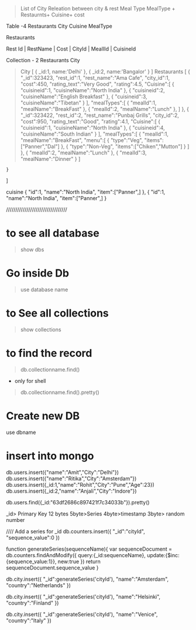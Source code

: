 > List of City
> Releation between city & rest
> Meal Type
> MealType + Restaurnts+ Cuisine+ cost

Table -4
Restaurants
City
Cuisine
MealType


Restaurants

Rest Id | RestName | Cost | CityId | MealIId | CuisineId 

Collection - 2
Restaurants
City
> City
[
    {
       _id:1,
       name:'Delhi' 
    },
     {
       _id:2,
       name:'Bangalor' 
    }
]
> Restaurants
[
    {
        "_id":323423,
        "rest_id":1,
        "rest_name":"Ama Cafe",
        "city_id":1,
        "cost":450,
        "rating_text":"Very Good",
        "rating":4.5,
        "Cuisine":[
            {
                "cuisineid":1,
                "cuisineName":"North India"
            },
            {
                "cuisineid":2,
                "cuisineName":"English Breakfast"
            },
            {
                "cuisineid":3,
                "cuisineName":"Tibetan"
            }
        ],
        "mealTypes":[
           {
                "mealId":1,
                "mealName":"BreakFast"
            },
            {
                "mealId":2,
                "mealName":"Lunch"
            },
        ]
    },
    {
        "_id":323422,
        "rest_id":2,
        "rest_name":"Punbaj Grills",
        "city_id":2,
        "cost":950,
        "rating_text":"Good",
        "rating":4.1,
        "Cuisine":[
            {
                "cuisineid":1,
                "cuisineName":"North India"
            },
            {
                "cuisineid":4,
                "cuisineName":"South Indian"
            }
        ],
        "mealTypes":[
           {
                "mealId":1,
                "mealName":"BreakFast",
                "menu":[
                    {
                        "type":"Veg",
                        "items":["Panner","Dal"]
                    },
                     {
                        "type":"Non-Veg",
                        "items":["Chiken","Mutton"]
                    }
                ]
            },
            {
                "mealId":2,
                "mealName":"Lunch"
            },
            {
                "mealId":3,
                "mealName":"Dinner"
            }
        ]

    }
]



cuisine
{
    "id":1,
    "name":"North India",
    "item":["Panner",]
},
{
    "id":1,
    "name":"North India",
    "item":["Panner",]
}


/////////////////////////////////
# to see all database
> show dbs

# Go inside Db
> use database name

# to See all collections
> show collections

# to find the record
> db.collectionname.find()
* only for shell
> db.collectionname.find().pretty()

# Create new DB
use dbname

# insert into mongo
db.users.insert({"name":"Amit","City":"Delhi"})
db.users.insert({"name":"Ritika","City":"Amsterdam"})
db.users.insert({_id:1,"name":"Rohit","City":"Pune","Age":23})
db.users.insert({_id:2,"name":"Anjali","City":"Indore"})


db.users.find({_id:"63df2686c897421f7c34033b"}).pretty()


_id> Primary Key
12 bytes
5byte>Series
4byte>timestamp
3byte> random number


//// Add a series for _id
db.counters.insert({
    "_id":"cityId",
    "sequence_value":0
})

function generateSeries(sequenceName){
    var sequenceDocument = db.counters.findAndModify({
        query:{_id:sequenceName},
        update:{$inc:{sequence_value:1}},
        new:true
    })
    return sequenceDocument.sequence_value
}

db.city.insert({
    "_id":generateSeries('cityId'),
    "name":"Amsterdam",
    "country":"Netherlands"
})

db.city.insert({
    "_id":generateSeries('cityId'),
    "name":"Helsinki",
    "country":"Finland"
})

db.city.insert({
    "_id":generateSeries('cityId'),
    "name":"Venice",
    "country":"Italy"
})